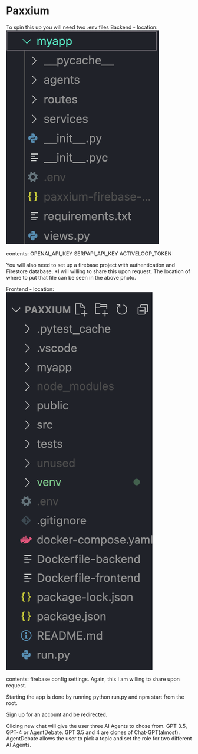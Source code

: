 # Paxxium

To spin this up you will need two .env files
Backend - 
  location:
  ![alt](backend.png)
  
  contents:
  OPENAI_API_KEY
  SERPAPI_API_KEY
  ACTIVELOOP_TOKEN

  You will also need to set up a firebase project with authentication and Firestore database. *I will willing to share this upon request.
  The location of where to put that file can be seen in the above photo.

Frontend -
  location:
  ![alt](frontend.png)

  contents:
  firebase config settings. Again, this I am willing to share upon request.

Starting the app is done by running python run.py and npm start from the root.

Sign up for an account and be redirected.

Clicing new chat will give the user three AI Agents to chose from. GPT 3.5, GPT-4 or AgentDebate. GPT 3.5 and 4 are clones of Chat-GPT(almost). AgentDebate allows the user to pick a topic and set the role for two different AI Agents.
